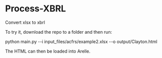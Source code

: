 # Process-XBRL
Convert xlsx to xbrl

To try it, download the repo to a folder and then run:

python main.py --i input_files/acfrs/example2.xlsx --o output/Clayton.html

The HTML can then be loaded into Arelle.
